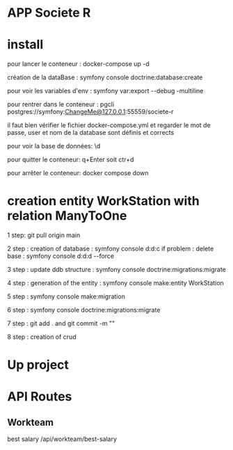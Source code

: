 # APP Societe R

# install
pour lancer le conteneur : docker-compose up -d

création de la dataBase : symfony console doctrine:database:create

pour voir les variables d'env : symfony var:export --debug -multiline

pour rentrer dans le conteneur : pgcli postgres://symfony:ChangeMe@127.0.0.1:55559/societe-r

il faut bien vérifier le fichier docker-compose.yml et regarder le mot de passe, user et nom de la database sont définis et corrects

pour voir la base de données: \d

pour quitter le conteneur: q+Enter soit ctr+d

pour arrêter le conteneur: docker compose down 


# creation entity  WorkStation with relation ManyToOne

1 step: git pull origin main

2 step : creation of database : symfony console d:d:c
if problem : delete base : symfony console d:d:d --force

3 step : update ddb structure : symfony console doctrine:migrations:migrate

4 step : generation of the entity : symfony console make:entity WorkStation

5 step : symfony console make:migration

6 step : symfony console doctrine:migrations:migrate

7 step : git add . and git commit -m ""

8 step : creation of crud
# Up project

# API Routes

## Workteam
best salary 
/api/workteam/best-salary
